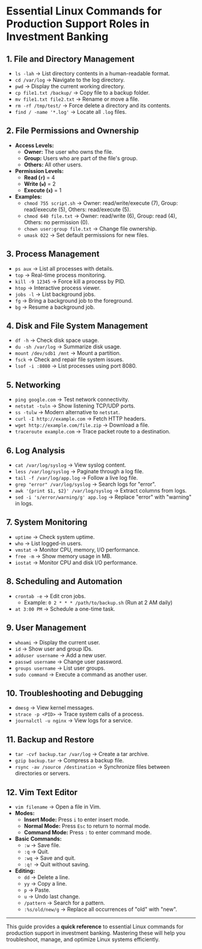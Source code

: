 # **Essential Linux Commands for Production Support Roles in Investment Banking**

## **1. File and Directory Management**
- `ls -lah` → List directory contents in a human-readable format.
- `cd /var/log` → Navigate to the log directory.
- `pwd` → Display the current working directory.
- `cp file1.txt /backup/` → Copy file to a backup folder.
- `mv file1.txt file2.txt` → Rename or move a file.
- `rm -rf /tmp/test/` → Force delete a directory and its contents.
- `find / -name '*.log'` → Locate all `.log` files.

## **2. File Permissions and Ownership**
- **Access Levels:**
  - **Owner:** The user who owns the file.
  - **Group:** Users who are part of the file's group.
  - **Others:** All other users.
- **Permission Levels:**
  - **Read (`r`)** = 4
  - **Write (`w`)** = 2
  - **Execute (`x`)** = 1
- **Examples:**
  - `chmod 755 script.sh` → Owner: read/write/execute (7), Group: read/execute (5), Others: read/execute (5).
  - `chmod 640 file.txt` → Owner: read/write (6), Group: read (4), Others: no permission (0).
  - `chown user:group file.txt` → Change file ownership.
  - `umask 022` → Set default permissions for new files.

## **3. Process Management**
- `ps aux` → List all processes with details.
- `top` → Real-time process monitoring.
- `kill -9 12345` → Force kill a process by PID.
- `htop` → Interactive process viewer.
- `jobs -l` → List background jobs.
- `fg` → Bring a background job to the foreground.
- `bg` → Resume a background job.

## **4. Disk and File System Management**
- `df -h` → Check disk space usage.
- `du -sh /var/log` → Summarize disk usage.
- `mount /dev/sdb1 /mnt` → Mount a partition.
- `fsck` → Check and repair file system issues.
- `lsof -i :8080` → List processes using port 8080.

## **5. Networking**
- `ping google.com` → Test network connectivity.
- `netstat -tuln` → Show listening TCP/UDP ports.
- `ss -tulw` → Modern alternative to `netstat`.
- `curl -I http://example.com` → Fetch HTTP headers.
- `wget http://example.com/file.zip` → Download a file.
- `traceroute example.com` → Trace packet route to a destination.

## **6. Log Analysis**
- `cat /var/log/syslog` → View syslog content.
- `less /var/log/syslog` → Paginate through a log file.
- `tail -f /var/log/app.log` → Follow a live log file.
- `grep "error" /var/log/syslog` → Search logs for "error".
- `awk '{print $1, $2}' /var/log/syslog` → Extract columns from logs.
- `sed -i 's/error/warning/g' app.log` → Replace "error" with "warning" in logs.

## **7. System Monitoring**
- `uptime` → Check system uptime.
- `who` → List logged-in users.
- `vmstat` → Monitor CPU, memory, I/O performance.
- `free -m` → Show memory usage in MB.
- `iostat` → Monitor CPU and disk I/O performance.

## **8. Scheduling and Automation**
- `crontab -e` → Edit cron jobs.
  - Example: `0 2 * * * /path/to/backup.sh` (Run at 2 AM daily)
- `at 3:00 PM` → Schedule a one-time task.

## **9. User Management**
- `whoami` → Display the current user.
- `id` → Show user and group IDs.
- `adduser username` → Add a new user.
- `passwd username` → Change user password.
- `groups username` → List user groups.
- `sudo command` → Execute a command as another user.

## **10. Troubleshooting and Debugging**
- `dmesg` → View kernel messages.
- `strace -p <PID>` → Trace system calls of a process.
- `journalctl -u nginx` → View logs for a service.

## **11. Backup and Restore**
- `tar -cvf backup.tar /var/log` → Create a tar archive.
- `gzip backup.tar` → Compress a backup file.
- `rsync -av /source /destination` → Synchronize files between directories or servers.

## **12. Vim Text Editor**
- `vim filename` → Open a file in Vim.
- **Modes:**
  - **Insert Mode:** Press `i` to enter insert mode.
  - **Normal Mode:** Press `Esc` to return to normal mode.
  - **Command Mode:** Press `:` to enter command mode.
- **Basic Commands:**
  - `:w` → Save file.
  - `:q` → Quit.
  - `:wq` → Save and quit.
  - `:q!` → Quit without saving.
- **Editing:**
  - `dd` → Delete a line.
  - `yy` → Copy a line.
  - `p` → Paste.
  - `u` → Undo last change.
  - `/pattern` → Search for a pattern.
  - `:%s/old/new/g` → Replace all occurrences of "old" with "new".

---

This guide provides a **quick reference** to essential Linux commands for production support in investment banking. Mastering these will help you troubleshoot, manage, and optimize Linux systems efficiently.

